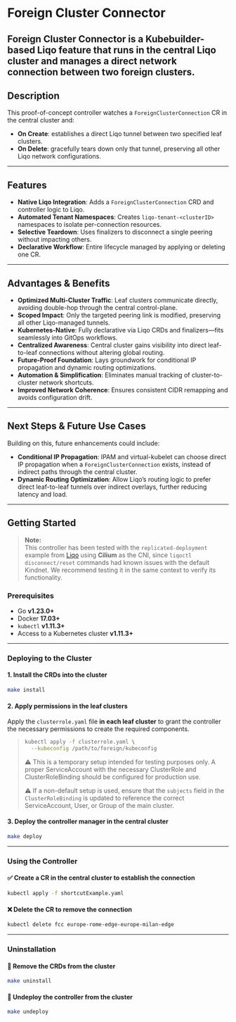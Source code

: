 # Foreign Cluster Connector

**Foreign Cluster Connector** is a Kubebuilder-based Liqo feature that runs in the **central Liqo cluster** and manages a direct network connection between two **foreign clusters**. 
---

## Description

This proof-of-concept controller watches a `ForeignClusterConnection` CR in the central cluster and:

- **On Create**: establishes a direct Liqo tunnel between two specified leaf clusters.  
- **On Delete**: gracefully tears down only that tunnel, preserving all other Liqo network configurations.

---

## Features

- **Native Liqo Integration**: Adds a `ForeignClusterConnection` CRD and controller logic to Liqo.  
- **Automated Tenant Namespaces**: Creates `liqo-tenant-<clusterID>` namespaces to isolate per-connection resources.  
- **Selective Teardown**: Uses finalizers to disconnect a single peering without impacting others.  
- **Declarative Workflow**: Entire lifecycle managed by applying or deleting one CR.

---

## Advantages & Benefits

- **Optimized Multi-Cluster Traffic**: Leaf clusters communicate directly, avoiding double-hop through the central control-plane.  
- **Scoped Impact**: Only the targeted peering link is modified, preserving all other Liqo-managed tunnels.  
- **Kubernetes-Native**: Fully declarative via Liqo CRDs and finalizers—fits seamlessly into GitOps workflows.  
- **Centralized Awareness**: Central cluster gains visibility into direct leaf-to-leaf connections without altering global routing.  
- **Future-Proof Foundation**: Lays groundwork for conditional IP propagation and dynamic routing optimizations.  
- **Automation & Simplification**: Eliminates manual tracking of cluster-to-cluster network shortcuts.  
- **Improved Network Coherence**: Ensures consistent CIDR remapping and avoids configuration drift.

---

## Next Steps & Future Use Cases

Building on this, future enhancements could include:

- **Conditional IP Propagation**: IPAM and virtual-kubelet can choose direct IP propagation when a `ForeignClusterConnection` exists, instead of indirect paths through the central cluster.  
- **Dynamic Routing Optimization**: Allow Liqo’s routing logic to prefer direct leaf-to-leaf tunnels over indirect overlays, further reducing latency and load.

---


## Getting Started

> **Note:**  
> This controller has been tested with the `replicated-deployment` example from [Liqo](https://github.com/liqotech/liqo) using **Cilium** as the CNI, since `liqoctl disconnect/reset` commands had known issues with the default Kindnet. We recommend testing it in the same context to verify its functionality.

### Prerequisites

- Go **v1.23.0+**
- Docker **17.03+**
- `kubectl` **v1.11.3+**
- Access to a Kubernetes cluster **v1.11.3+**

---

### Deploying to the Cluster



#### 1. **Install the CRDs into the cluster**

```sh
make install
```

#### 2. **Apply permissions in the leaf clusters**

Apply the `clusterrole.yaml` file **in each leaf cluster** to grant the controller the necessary permissions to create the required components.
>
> ```bash
> kubectl apply -f clusterrole.yaml \
>   --kubeconfig /path/to/foreign/kubeconfig
> ```
>
>⚠️ This is a temporary setup intended for testing purposes only. A proper ServiceAccount with the necessary ClusterRole and ClusterRoleBinding should be configured for production use.
>
>⚠️ If a non-default setup is used, ensure that the `subjects` field in the `ClusterRoleBinding` is updated to reference the correct ServiceAccount, User, or Group of the main cluster.


#### 3. **Deploy the controller manager in the central cluster**

```sh
make deploy
```

---

### Using the Controller

#### ✅ Create a CR in the central cluster to establish the connection

```sh
kubectl apply -f shortcutExample.yaml
```

#### ❌ Delete the CR to remove the connection

```sh
kubectl delete fcc europe-rome-edge-europe-milan-edge
```

---

### Uninstallation

#### 🔻 Remove the CRDs from the cluster

```sh
make uninstall
```

#### 🔻 Undeploy the controller from the cluster

```sh
make undeploy
```

